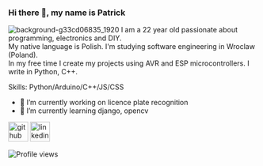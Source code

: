 ### Hi there 👋, my name is Patrick
![background-g33cd06835_1920](https://user-images.githubusercontent.com/24864691/213499917-d67f6f75-7518-4111-a887-cdd7eff033d8.jpg)
I am a 22 year old passionate about programming, electronics and DIY.
<br>
My native language is Polish. I'm studying software engineering in Wroclaw (Poland).
<br>
In my free time I create my projects using AVR and ESP microcontrollers. I write in Python, C++.

Skills: Python/Arduino/C++/JS/CSS

- 🔭 I’m currently working on licence plate recognition 
- 🌱 I’m currently learning django, opencv 


[<img src='https://cdn.jsdelivr.net/npm/simple-icons@3.0.1/icons/github.svg' alt='github' height='40'>](https://github.com/PPTG)  [<img src='https://cdn.jsdelivr.net/npm/simple-icons@3.0.1/icons/linkedin.svg' alt='linkedin' height='40'>](https://www.linkedin.com/in/pptg/)  

![Profile views](https://gpvc.arturio.dev/PPTG)  
